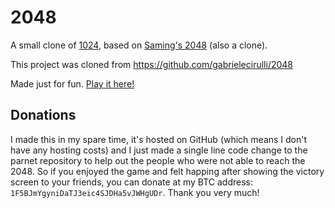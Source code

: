 # 2048
A small clone of [1024](https://play.google.com/store/apps/details?id=com.veewo.a1024), based on [Saming's 2048](http://saming.fr/p/2048/) (also a clone).

This project was cloned from https://github.com/gabrielecirulli/2048

Made just for fun. [Play it here!](http://nkgokul.github.io/2048/)

## Donations
I made this in my spare time, it's hosted on GitHub (which means I don't have any hosting costs) and I just made a single line code change to the parnet repository to help out the people who were not able to reach the 2048. So if you enjoyed the game and felt happing after showing the victory screen to your friends, you can donate at my BTC address: `1F5BJmYgyniDaTJ3eic4SJDHa5vJWHgUDr`. Thank you very much!
